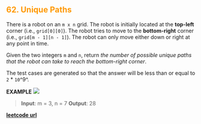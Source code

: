 <h2 style="color:#F90;">62. Unique Paths</h2>

There is a robot on an `m x n` grid. The robot is initially located at the **top-left** corner (i.e., `grid[0][0]`). The robot tries to move to the **bottom-right** corner (i.e., `grid[m - 1][n - 1]`). The robot can only move either down or right at any point in time.

Given the two integers `m` and `n`, return *the number of possible unique paths that the robot can take to reach the bottom-right corner*.

The test cases are generated so that the answer will be less than or equal to `2` * `10`^9^.

**EXAMPLE**
<img src="https://assets.leetcode.com/uploads/2018/10/22/robot_maze.png"/>
>**Input**: m = 3, n = 7
**Output**: 28

**[leetcode url](https://leetcode.com/problems/unique-paths/description)**